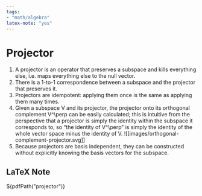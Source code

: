 ```yaml
---
tags: 
- "math/algebra"
latex-note: "yes"
---
```


# Projector

1. A projector is an operator that preserves a subspace and kills everything else, i.e. maps everything else to the null vector.
2. There is a 1-to-1 correspondence between a subspace and the projector that preserves it.
3. Projectors are idempotent: applying them once is the same as applying them many times.
4. Given a subspace V and its projector, the projector onto its orthogonal complement V^\perp can be easily calculated; this is intuitive from the perspective that a projector is simply the identity within the subspace it corresponds to, so “the identity of V^\perp” is simply the identity of the whole vector space minus the identity of V. 
![[images/orthogonal-complement-projector.svg]]
5. Because projectors are basis independent, they can be constructed without explicitly knowing the basis vectors for the subspace.

## LaTeX Note

${pdfPath("projector")}

